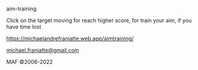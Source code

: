
aim-training

Click on the target moving for reach higher score, for train your aim, if you have time lost

https://michaelandrefraniatte.web.app/aimtraining/

michael.franiatte@gmail.com

MAF ©2006-2022
